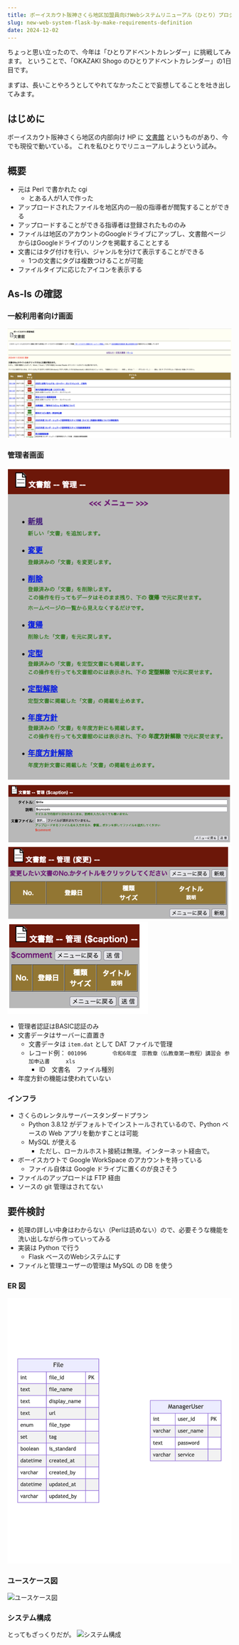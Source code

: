 ```yaml
---
title: ボーイスカウト阪神さくら地区加盟員向けWebシステムリニューアル（ひとり）プロジェクト：要件を整理してみる
slug: new-web-system-flask-by-make-requirements-definition
date: 2024-12-02
---
```


ちょっと思い立ったので、今年は「ひとりアドベントカレンダー」に挑戦してみます。
ということで、「OKAZAKI Shogo のひとりアドベントカレンダー」の1日目です。

まずは、長いことやろうとしてやれてなかったことで妄想してることを吐き出してみます。

## はじめに
ボーイスカウト阪神さくら地区の内部向け HP に [文書館](https://member.bs-hanshin-sakura.org/Document/main.cgi) というものがあり、今でも現役で動いている。
これを私ひとりでリニューアルしようという試み。

## 概要

- 元は Perl で書かれた cgi 
    - とある人が1人で作った
- アップロードされたファイルを地区内の一般の指導者が閲覧することができる
- アップロードすることができる指導者は登録されたもののみ
- ファイルは地区のアカウントのGoogleドライブにアップし、文書館ページからはGoogleドライブのリンクを掲載することとする
- 文書にはタグ付けを行い、ジャンルを分けて表示することができる
    - 1つの文書にタグは複数つけることが可能
- ファイルタイプに応じたアイコンを表示する

## As-Is の確認

### 一般利用者向け画面

![一般利用者向け画面](./001.png)

### 管理者画面

![管理者画面1](./002.png)
![管理者画面2](./003.png)
![管理者画面3](./004.png)
![管理者画面4](./005.png)

- 管理者認証はBASIC認証のみ
- 文書データはサーバーに直置き
    - 文書データは `item.dat` として DAT ファイルで管理
    - レコード例： `001096		令和6年度　宗教章（仏教章第一教程）講習会 参加申込書		xls`
        - ID　文書名　ファイル種別
- 年度方針の機能は使われていない

### インフラ

- さくらのレンタルサーバースタンダードプラン
    - Python 3.8.12 がデフォルトでインストールされているので、Python ベースの Web アプリを動かすことは可能
    - MySQL が使える
        - ただし、ローカルホスト接続は無理。インターネット経由で。
- ボーイスカウトで Google WorkSpace のアカウントを持っている
    - ファイル自体は Google ドライブに置くのが良さそう
- ファイルのアップロードは FTP 経由
- ソースの git 管理はされてない

##  要件検討

- 処理の詳しい中身はわからない（Perlは読めない）ので、必要そうな機能を洗い出しながら作っていってみる
- 実装は Python で行う
    - Flask ベースのWebシステムにす
- ファイルと管理ユーザーの管理は MySQL の DB を使う

### ER 図

![ER図](./008.png)

<!-- ```mermaid
erDiagram
File {
  int file_id PK
  text file_name
  text display_name
  text url
  enum file_type
  set tag
  boolean is_standard
  datetime created_at
  varchar created_by
  datetime updated_at
  varchar updated_by
}

ManagerUser {
  int user_id PK
  varchar user_name
  text password
  varchar service
}
``` -->

### ユースケース図

![ユースケース図](./007.png)

<!-- 
```plantuml
@startuml
left to right direction
actor 加盟員
actor 管理者
rectangle {
   加盟員 -> (文書館からダウンロードする)
   加盟員 -> (定型文書館からダウンロードする)
   管理者 -> (文書を登録する)
   管理者 -> (文書ファイル名を変更する)
   管理者 -> (文書ファイルを一覧から削除する)
   管理者 -> (一覧から消えている文書ファイルを復活させる)
   管理者 -> (文書ファイルを定型文書館にも掲載する)
   管理者 -> (文書ファイルを定型文書間から消す)  
}
@enduml
```  -->

### システム構成

とってもざっくりだが。
![システム構成](./006.png)

